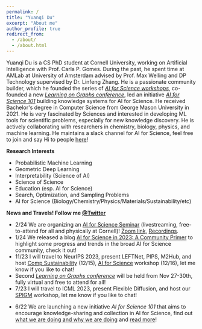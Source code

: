 ```yaml
---
permalink: /
title: "Yuanqi Du"
excerpt: "About me"
author_profile: true
redirect_from: 
  - /about/
  - /about.html
---
```


Yuanqi Du is a CS PhD student at Cornell University, working on Artificial Intelligence with Prof. Carla P. Gomes. During the past, he spent time at AMLab at University of Amsterdam advised by Prof. Max Welling and DP Technology supervised by Dr. Linfeng Zhang. He is a passionate community builder, which he founded the series of [*AI for Science workshops*](https://ai4sciencecommunity.github.io/), co-founded a new [*Learning on Graphs conference*](https://logconference.github.io/), led an initiative [*AI for Science 101*](https://ai4science101.github.io/) building knowledge systems for AI for Science. He received Bachelor's degree in Computer Science from George Mason University in 2021. He is very fascinated by Sciences and interested in developing ML tools for scientific problems, especially for new knowledge discovery. He is actively collaborating with researchers in chemistry, biology, physics, and machine learning. He maintains a slack channel for AI for Science, feel free to join and say Hi to people [here](https://join.slack.com/t/aiforscience/shared_invite/zt-1bdof1jmf-YtIjkUVA5DquXguEiOXGPQ)!

**Research Interests**
  * Probabilistic Machine Learning
  * Geometric Deep Learning
  * Interpretability (Science of AI)
  * Science of Science
  * Education (esp. AI for Science)
  * Search, Optimization, and Sampling Problems
  * AI for Science (Biology/Chemistry/Physics/Materials/Sustainability/etc)
  
**News and Travels! Follow me [@Twitter](https://twitter.com/YuanqiD)**
<!-- * 2/24 We are organizing a two-day local meetup *Learning Meets Geometry, Graph and Network* (Feb 29th-March 1st) in NYC, please sign up the [participation form](https://forms.gle/pbLgGjmtej4nPALX8), [schedule](https://logmeetupnyc.github.io/)! -->
* 2/24 We are organizing an [AI for Science Seminar](https://science.ai.cornell.edu/events/ai-for-science-seminar-series-spring-2024/) (livestreaming, free-to-attend for all and physically at Cornell)! [Zoom link](https://t.co/6sMdN7NuCm), [Recordings](https://www.youtube.com/\@cuaisci).
* 1/24 We released a blog [AI for Science in 2023: A Community Primer](https://medium.com/@AI_for_Science/ai-for-science-in-2023-a-community-primer-d2c2db37e9a7) to highlight some progress and trends in the broad AI for Science community, check it out!
* 11/23 I will travel to NeurIPS 2023, present LEFTNet, PIPS, M2Hub, and host [Comp Sustainability](https://www.compsust.net/compsust-2023/) (12/15), [AI for Science]((https://ai4sciencecommunity.github.io/neurips23.html)) workshop (12/16), let me know if you like to chat!
* Second [*Learning on Graphs conference*](https://logconference.github.io/) will be held from Nov 27-30th, fully virtual and free to attend for all!
* 7/23 I will travel to ICML 2023, present Flexible Diffusion, and host our [SPIGM](https://spigmworkshop.github.io/) workshop, let me know if you like to chat!
<!-- * 7/23 We are going to host the [AI for Science: From Thoery to Practice](https://ai4sciencecommunity.github.io/neurips23.html) workshop again and a new [Computational Sustainability](https://www.compsust.net/compsust-2023/) workshop at NeurIPS 2023, stay tuned for more details! -->
<!-- * 4/23 Following the recent progress of probabilistic inference and generative modeling at Hawaii this summer [@SPIGM ICML 2023](https://spigmworkshop.github.io/)! -->
<!-- * 7/22 [AI for Science: Progress and Promises](https://ai4sciencecommunity.github.io/) will be held again **in-person** with NeurIPS 2022! Looking forward to your excellent submissions!  -->
* 6/22 We are launching a new initiative *AI for Science 101* that aims to encourage knowledge-sharing and collection in AI for Science, find out [what we are doing and why we are doing](https://t.co/VAL6kuSqyY) and [read more](https://ai4science101.deepmodeling.com/en/latest/index.html)!  
<!-- * 3/22 The sceond [*AI for Science* workshop](http://www.ai4science.net/icml22/) will be hosted together with ICML 2022 (hybrid), stay tuned for more information! -->
<!-- * 3/22 We have recenlty been working on a new initiative, [*Learning on Graphs conference*](https://logconference.github.io/) along with a stellar list of advisory board members where we aim to advance graph machine learning as a community and emphasize on the review quality! Any thoughts are welcome! -->


